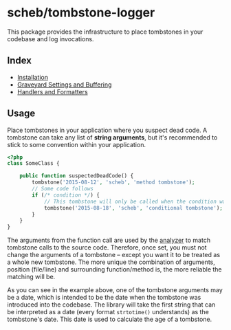 scheb/tombstone-logger
======================

This package provides the infrastructure to place tombstones in your codebase and log invocations.

Index
-----

- [Installation](installation.md)
- [Graveyard Settings and Buffering](graveyard.md)
- [Handlers and Formatters](handlers_formatters.md)

Usage
-----

Place tombstones in your application where you suspect dead code. A tombstone can take any list of **string arguments**,
but it's recommended to stick to some convention within your application.

```php
<?php
class SomeClass {

    public function suspectedDeadCode() {
        tombstone('2015-08-12', 'scheb', 'method tombstone');
        // Some code follows
        if (/* condition */) {
            // This tombstone will only be called when the condition was true
            tombstone('2015-08-18', 'scheb', 'conditional tombstone');
        }
    }
}
```

The arguments from the function call are used by the [analyzer](../analyzer/index.md) to match tombstone calls to the
source code. Therefore, once set, you must not change the arguments of a tombstone – except you want it to be treated as
a whole new tombstone. The more unique the combination of arguments, position (file/line) and surrounding
function/method is, the more reliable the matching will be.

As you can see in the example above, one of the tombstone arguments may be a date, which is intended to be the date when
the tombstone was introduced into the codebase. The library will take the first string that can be interpreted as a date
(every format `strtotime()` understands) as the tombstone's date. This date is used to calculate the age of a tombstone.
